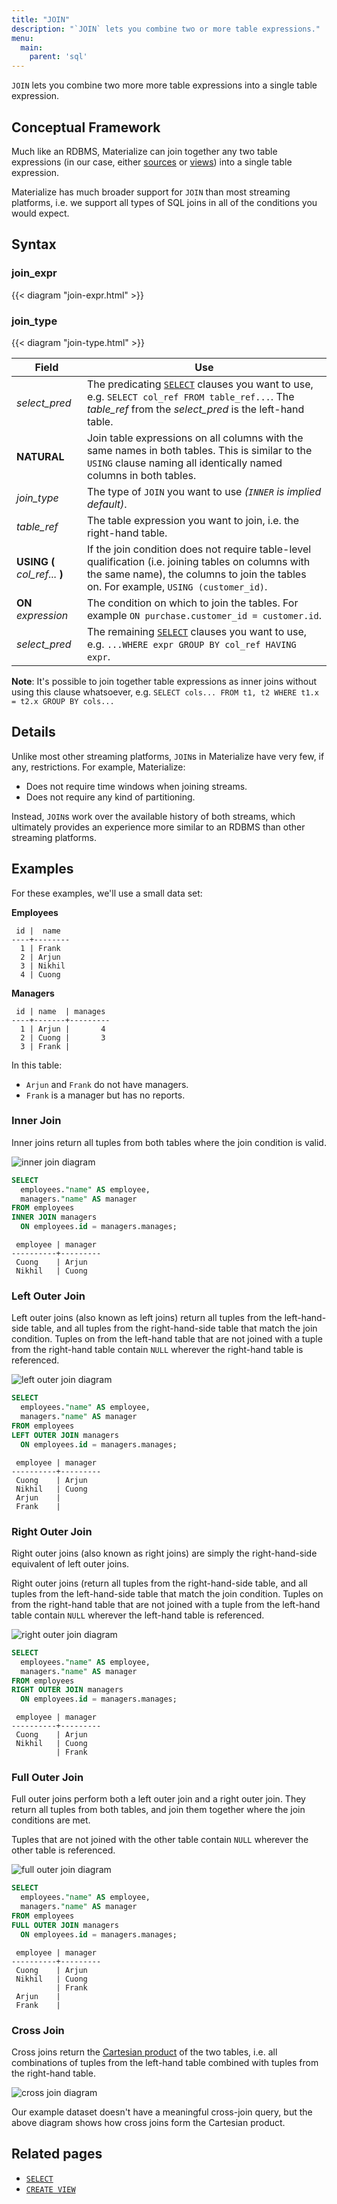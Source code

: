 ```yaml
---
title: "JOIN"
description: "`JOIN` lets you combine two or more table expressions."
menu:
  main:
    parent: 'sql'
---
```


`JOIN` lets you combine two more more table expressions into a single table
expression.

## Conceptual Framework

Much like an RDBMS, Materialize can join together any two table expressions (in
our case, either [sources](../create-source) or [views](../create-view)) into
a single table expression.

Materialize has much broader support for `JOIN` than most streaming platforms,
i.e. we support all types of SQL joins in all of the conditions you would
expect.

## Syntax

### join_expr

{{< diagram "join-expr.html" >}}

### join_type

{{< diagram "join-type.html" >}}

Field | Use
------|-----
_select&lowbar;pred_ | The predicating [`SELECT`](../select) clauses you want to use, e.g. `SELECT col_ref FROM table_ref...`. The _table&lowbar;ref_ from the _select&lowbar;pred_ is the left-hand table.
**NATURAL** | Join table expressions on all columns with the same names in both tables. This is similar to the `USING` clause naming all identically named columns in both tables.
_join&lowbar;type_ | The type of `JOIN` you want to use _(`INNER` is implied default)_.
_table&lowbar;ref_ | The table expression you want to join, i.e. the right-hand table.
**USING (** _col&lowbar;ref..._ **)** | If the join condition does not require table-level qualification (i.e. joining tables on columns with the same name), the columns to join the tables on. For example, `USING (customer_id)`.
**ON** _expression_ | The condition on which to join the tables. For example `ON purchase.customer_id = customer.id`.
_select&lowbar;pred_ | The remaining [`SELECT`](../select) clauses you want to use, e.g. `...WHERE expr GROUP BY col_ref HAVING expr`.

**Note**: It's possible to join together table expressions as inner joins without using this clause whatsoever, e.g. `SELECT cols... FROM t1, t2 WHERE t1.x = t2.x GROUP BY cols...`

## Details

Unlike most other streaming platforms, `JOIN`s in Materialize have very few, if
any, restrictions. For example, Materialize:

- Does not require time windows when joining streams.
- Does not require any kind of partitioning.

Instead, `JOIN`s work over the available history of both streams, which
ultimately provides an experience more similar to an RDBMS than other streaming
platforms.

## Examples

For these examples, we'll use a small data set:

**Employees**

```nofmt
 id |  name
----+--------
  1 | Frank
  2 | Arjun
  3 | Nikhil
  4 | Cuong
```

**Managers**

```nofmt
 id | name  | manages
----+-------+---------
  1 | Arjun |       4
  2 | Cuong |       3
  3 | Frank |
```

In this table:

- `Arjun` and `Frank` do not have managers.
- `Frank` is a manager but has no reports.

### Inner Join

Inner joins return all tuples from both tables where the join condition is
valid.

![inner join diagram](/images/join-inner.png)

```sql
SELECT
  employees."name" AS employee,
  managers."name" AS manager
FROM employees
INNER JOIN managers
  ON employees.id = managers.manages;
```
```nofmt
 employee | manager
----------+---------
 Cuong    | Arjun
 Nikhil   | Cuong
```

### Left Outer Join

Left outer joins (also known as left joins) return all tuples from the
left-hand-side table, and all tuples from the right-hand-side table that match
the join condition. Tuples on from the left-hand table that are not joined with
a tuple from the right-hand table contain `NULL` wherever the right-hand table
is referenced.

![left outer join diagram](/images/join-left-outer.png)

```sql
SELECT
  employees."name" AS employee,
  managers."name" AS manager
FROM employees
LEFT OUTER JOIN managers
  ON employees.id = managers.manages;
```
```nofmt
 employee | manager
----------+---------
 Cuong    | Arjun
 Nikhil   | Cuong
 Arjun    |
 Frank    |
 ```

### Right Outer Join

Right outer joins (also known as right joins) are simply the right-hand-side
equivalent of left outer joins.

Right outer joins (return all tuples from the right-hand-side table, and all
tuples from the left-hand-side table that match the join condition. Tuples on
from the right-hand table that are not joined with a tuple from the left-hand
table contain `NULL` wherever the left-hand table is referenced.

![right outer join diagram](/images/join-right-outer.png)

```sql
SELECT
  employees."name" AS employee,
  managers."name" AS manager
FROM employees
RIGHT OUTER JOIN managers
  ON employees.id = managers.manages;
```
```nofmt
 employee | manager
----------+---------
 Cuong    | Arjun
 Nikhil   | Cuong
          | Frank
 ```

### Full Outer Join

Full outer joins perform both a left outer join and a right outer join. They
return all tuples from both tables, and join them together where the join
conditions are met.

Tuples that are not joined with the other table contain `NULL` wherever the
other table is referenced.

![full outer join diagram](/images/join-full-outer.png)

```sql
SELECT
  employees."name" AS employee,
  managers."name" AS manager
FROM employees
FULL OUTER JOIN managers
  ON employees.id = managers.manages;
```
```nofmt
 employee | manager
----------+---------
 Cuong    | Arjun
 Nikhil   | Cuong
          | Frank
 Arjun    |
 Frank    |
```

### Cross Join

Cross joins return the [Cartesian
product](https://en.wikipedia.org/wiki/Cartesian_product) of the two tables,
i.e. all combinations of tuples from the left-hand table combined with tuples
from the right-hand table.

![cross join diagram](/images/join-cross.png)

Our example dataset doesn't have a meaningful cross-join query, but the above
diagram shows how cross joins form the Cartesian product.

## Related pages

- [`SELECT`](../select)
- [`CREATE VIEW`](../create-view)
